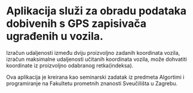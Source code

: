 # Aplikacija služi za obradu podataka dobivenih s GPS zapisivača ugrađenih u vozila.
Izračun udaljenosti između dviju proizvoljno zadanih koordinata vozila, 
izračun maksimalne udaljenosti učitanih koordinata vozila,
može dohvatiti koordinate iz proizvoljno odabranog retka(indeksa).

Ova aplikacija je kreirana kao seminarski zadatak iz predmeta Algortimi i programiranje na Fakultetu prometnih znanosti Sveučilišta u Zagrebu.
